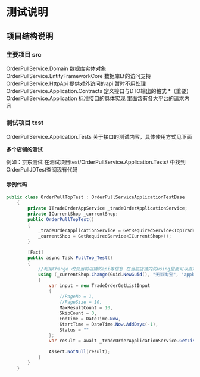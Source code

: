 ﻿# 测试说明

## 项目结构说明
### 主要项目 src
OrderPullService.Domain 数据库实体对象
OrderPullService.EntityFrameworkCore 数据库Ef的访问支持
OrderPullService.HttpApi 提供对外访问的api 暂时不用处理
OrderPullService.Application.Contracts 定义接口与DTO输出的格式
*（重要）OrderPullService.Application 标准接口的具体实现 里面含有各大平台的请求内容
### 测试项目 test
OrderPullService.Application.Tests 关于接口的测试内容，具体使用方式见下面

**多个店铺的测试**

例如：京东测试
在测试项目test/OrderPullService.Application.Tests/ 中找到OrderPullJDTest查阅现有代码
#### 示例代码
```csharp
public class OrderPullTopTest : OrderPullServiceApplicationTestBase
    {
        private ITradeOrderAppService _tradeOrderApplicationService;
        private ICurrentShop _currentShop;
        public OrderPullTopTest()
        {
            _tradeOrderApplicationService = GetRequiredService<TopTradeOrderAppService>();
            _currentShop = GetRequiredService<ICurrentShop>();
        }

        [Fact]
        public async Task PullTop_Test()
        {
            //利用Change 改变当前店铺的api等信息 在当前店铺内的using里面可以直接访问当前店铺所有支持的api资源
            using (_currentShop.Change(Guid.NewGuid(), "无双淘宝", "appkey", "appsecret", "sessionKey"))
            {
                var input = new TradeOrderGetListInput
                {
                    //PageNo = 1,
                    //PageSize = 10,
                    MaxResultCount = 10,
                    SkipCount = 0,
                    EndTime = DateTime.Now,
                    StartTime = DateTime.Now.AddDays(-1),
                    Status = ""
                };
                var result = await _tradeOrderApplicationService.GetListAsync(input);

                Assert.NotNull(result);
            }
        }
    }
```
